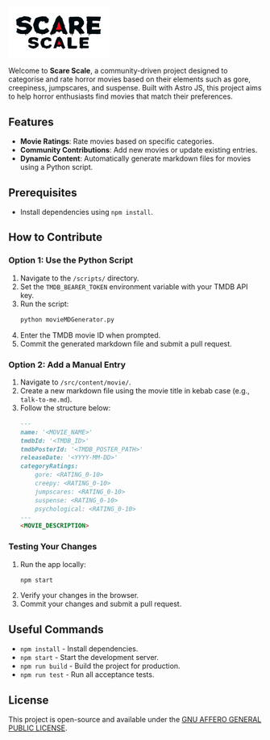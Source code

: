 <a href="https://scarescale.com">
<img src="public/logo/logo_white_background.png" width="200" align="center">
</a>

Welcome to **Scare Scale**, a community-driven project designed to categorise and rate horror movies based on their elements such as gore, creepiness, jumpscares, and suspense. Built with Astro JS, this project aims to help horror enthusiasts find movies that match their preferences.

## Features

- **Movie Ratings**: Rate movies based on specific categories.
- **Community Contributions**: Add new movies or update existing entries.
- **Dynamic Content**: Automatically generate markdown files for movies using a Python script.

## Prerequisites

- Install dependencies using `npm install`.

## How to Contribute

### Option 1: Use the Python Script

1. Navigate to the `/scripts/` directory.
2. Set the `TMDB_BEARER_TOKEN` environment variable with your TMDB API key.
3. Run the script:
   ```bash
   python movieMDGenerator.py
   ```
4. Enter the TMDB movie ID when prompted.
5. Commit the generated markdown file and submit a pull request.

### Option 2: Add a Manual Entry

1. Navigate to `/src/content/movie/`.
2. Create a new markdown file using the movie title in kebab case (e.g., `talk-to-me.md`).
3. Follow the structure below:
   ```markdown
   ---
   name: '<MOVIE_NAME>'
   tmdbId: '<TMDB_ID>'
   tmdbPosterId: '<TMDB_POSTER_PATH>'
   releaseDate: '<YYYY-MM-DD>'
   categoryRatings:
       gore: <RATING_0-10>
       creepy: <RATING_0-10>
       jumpscares: <RATING_0-10>
       suspense: <RATING_0-10>
       psychological: <RATING_0-10>
   ---
   <MOVIE_DESCRIPTION>
   ```

### Testing Your Changes

1. Run the app locally:
   ```bash
   npm start
   ```
2. Verify your changes in the browser.
3. Commit your changes and submit a pull request.

## Useful Commands

- `npm install` - Install dependencies.
- `npm start` - Start the development server.
- `npm run build` - Build the project for production.
- `npm run test` - Run all acceptance tests.

## License

This project is open-source and available under the [GNU AFFERO GENERAL PUBLIC LICENSE](LICENSE).
